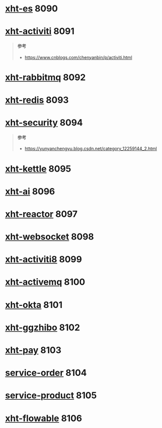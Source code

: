 # [xht-es](xht-es) 8090
    
# [xht-activiti](xht-activiti) 8091
> #### 参考
> - https://www.cnblogs.com/chenyanbin/p/activiti.html
# [xht-rabbitmq](xht-rabbitmq) 8092

# [xht-redis](xht-redis) 8093

# [xht-security](xht-security) 8094
> #### 参考
> - https://yunyanchengyu.blog.csdn.net/category_12259144_2.html


# [xht-kettle](xht-kettle) 8095


# [xht-ai](xht-ai) 8096

# [xht-reactor](xht-reactor) 8097

# [xht-websocket](xht-websocket) 8098

# [xht-activiti8](xht-activiti8) 8099

# [xht-activemq](xht-activemq) 8100

# [xht-okta](xht-okta) 8101

# [xht-ggzhibo](xht-ggzhibo) 8102

# [xht-pay](xht-pay) 8103

# [service-order](xht-spring-cloud%2Fservice%2Fservice-order) 8104

# [service-product](xht-spring-cloud%2Fservice%2Fservice-product) 8105

# [xht-flowable](xht-flowable) 8106
